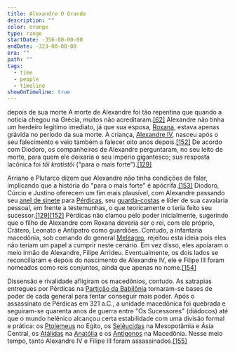 ```yaml
---
title: Alexandre O Grande
description: ""
color: orange
type: range
startDate: -356-00-00-00
endDate: -323-00-00-00
era: ""
path: ""
tags:
  - time
  - people
  - timeline
showOnTimeline: true
---
```




depois de sua morte
A morte de Alexandre foi tão repentina que quando a notícia chegou na Grécia, muitos não acreditaram.[[62]](https://pt.wikipedia.org/wiki/Alexandre,_o_Grande#cite_note-Ro199-62) Alexandre não tinha um herdeiro legítimo imediato, já que sua esposa, [Roxana](https://pt.wikipedia.org/wiki/Roxana "Roxana"), estava apenas grávida no período da sua morte. A criança, [Alexandre IV](https://pt.wikipedia.org/wiki/Alexandre_IV_da_Maced%C3%B3nia "Alexandre IV da Macedónia"), nasceu após o seu falecimento e veio também a falecer oito anos depois.[[152]](https://pt.wikipedia.org/wiki/Alexandre,_o_Grande#cite_note-Gre26-152) De acordo com Diodoro, os companheiros de Alexandre perguntaram, no seu leito de morte, para quem ele deixaria o seu império gigantesco; sua resposta lacônica foi _tôi kratistôi_ ("para o mais forte").[[129]](https://pt.wikipedia.org/wiki/Alexandre,_o_Grande#cite_note-DSXVII117-129)

Arriano e Plutarco dizem que Alexandre não tinha condições de falar, implicando que a história do "para o mais forte" é apócrifa.[[153]](https://pt.wikipedia.org/wiki/Alexandre,_o_Grande#cite_note-FOOTNOTEGreen200720-153) Diodoro, Cúrcio e Justino oferecem um fim mais plausível, com Alexandre passando seu [anel de sinete](https://pt.wikipedia.org/wiki/Sinete "Sinete") para [Pérdicas](https://pt.wikipedia.org/wiki/P%C3%A9rdicas "Pérdicas"), seu [guarda-costas](https://pt.wikipedia.org/wiki/Guarda-costas "Guarda-costas") e líder de sua cavalaria pessoal, em frente a testemunhas, o que teoricamente o teria feito seu sucessor.[[129]](https://pt.wikipedia.org/wiki/Alexandre,_o_Grande#cite_note-DSXVII117-129)[[152]](https://pt.wikipedia.org/wiki/Alexandre,_o_Grande#cite_note-Gre26-152) Pérdicas não clamou pelo poder inicialmente, sugerindo que o filho de Alexandre com Roxana deveria ser o rei, com ele próprio, Crátero, Leonato e Antípatro como guardiões. Contudo, a infantaria macedônia, sob comando do general [Meleagro](https://pt.wikipedia.org/w/index.php?title=Meleagro_(general)&action=edit&redlink=1 "Meleagro (general) (página não existe)"), rejeitou esta ideia pois eles não teriam um papel a cumprir neste cenário. Em vez disso, eles apoiaram o meio irmão de Alexandre, Filipe Arrideu. Eventualmente, os dois lados se reconciliaram e depois do nascimento de Alexandre IV, ele e Filipe III foram nomeados como reis conjuntos, ainda que apenas no nome.[[154]](https://pt.wikipedia.org/wiki/Alexandre,_o_Grande#cite_note-FOOTNOTEGreen200726%E2%80%9329-154)

Dissensão e rivalidade afligiram os macedônios, contudo. As satrapias entregues por Pérdicas na [Partição da Babilônia](https://pt.wikipedia.org/w/index.php?title=Parti%C3%A7%C3%A3o_da_Babil%C3%B4nia&action=edit&redlink=1 "Partição da Babilônia (página não existe)") tornaram-se bases de poder de cada general para tentar conseguir mais poder. Após o assassinato de Pérdicas em 321 a.C., a unidade macedônica foi quebrada e seguiram-se quarenta anos de guerra entre "Os Sucessores" (diádocos) até que o mundo helênico alcançou certa estabilidade com uma divisão formal e prática: os [Ptolemeus](https://pt.wikipedia.org/wiki/Reino_Ptolemaico "Reino Ptolemaico") no Egito, os [Selêucidas](https://pt.wikipedia.org/wiki/Imp%C3%A9rio_Sel%C3%AAucida "Império Selêucida") na Mesopotâmia e Ásia Central, os [Atálidas](https://pt.wikipedia.org/wiki/Dinastia_At%C3%A1lida "Dinastia Atálida") na [Anatólia](https://pt.wikipedia.org/wiki/Anat%C3%B3lia "Anatólia") e os [Antígonos](https://pt.wikipedia.org/wiki/Dinastia_antig%C3%B3nida "Dinastia antigónida") na Macedônia. Nesse meio tempo, tanto Alexandre IV e Filipe III foram assassinados.[[155]](https://pt.wikipedia.org/wiki/Alexandre,_o_Grande#cite_note-FOOTNOTEGreen200729%E2%80%934-155)